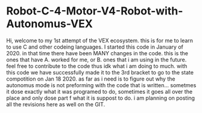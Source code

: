 # Robot-C-4-Motor-V4-Robot-with-Autonomus-VEX
Hi, welcome to my 1st attempt of the VEX ecosystem. this is for me to learn to use C and other codeing languages. I started this code in
January of 2020. in that time there have been MANY changes in the code. this is the ones that have A. worked for me, or B. ones that i am
using in the future. feel free to contribute to the code thus idk what i am doing to much. with this code we have successfully made it to 
the 3rd bracket to go to the state compotition on Jan 18 2020. as far as i need is to figure out why the autonomus mode is not preforming 
with the code that is written... sometmes it dose exactly what it was programed to do, sometimes it goes all over the place and only dose 
part f what it is suppost to do. i am planning on posting all the revisions here as well on the GIT. 

